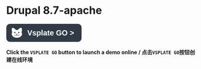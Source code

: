 # Drupal 8.7-apache

<a href="https://www.vsplate.com/?docker-compose=https://github.com/vsplate/dcenvs/drupal/8.7-apache"><img alt="VSPLATE GO" src="https://raw.githubusercontent.com/vsplate/images/master/vsgo_btn.png" width="200px"></a>

**Click the `VSPLATE GO` button to launch a demo online / 点击`VSPLATE GO`按钮创建在线环境**